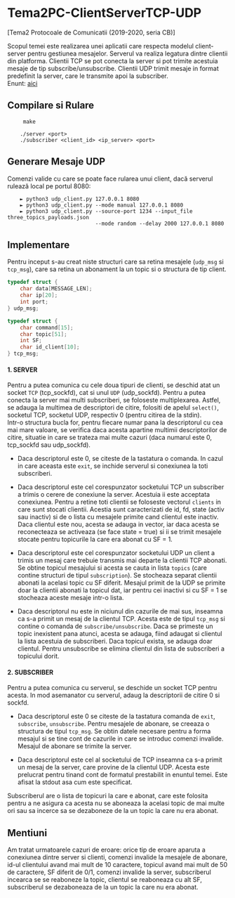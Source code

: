 # Tema2PC-ClientServerTCP-UDP
[Tema2 Protocoale de Comunicatii (2019-2020, seria CB)] 


Scopul temei este realizarea unei aplicatii care respecta modelul client-server
pentru gestiunea mesajelor. Serverul va realiza legatura dintre clientii din
platforma. Clientii TCP se pot conecta la server si pot trimite acestuia mesaje
de tip subscribe/unsubscribe. Clientii UDP trimit mesaje in format predefinit
la server, care le transmite apoi la subscriber. <br>
Enunt: [aici](https://acs.curs.pub.ro/2019/pluginfile.php/70988/mod_resource/content/1/Tema_2_Protocoale_2019_2020.pdf)

## Compilare si Rulare
```shell
     make
```    
```shell 
    ./server <port>
    ./subscriber <client_id> <ip_server> <port>
```
                    
                    
## Generare Mesaje UDP
Comenzi valide cu care se poate face rularea unui client, dacă serverul rulează local pe portul 8080:
```shell
    ► python3 udp_client.py 127.0.0.1 8080
    ► python3 udp_client.py --mode manual 127.0.0.1 8080
    ► python3 udp_client.py --source-port 1234 --input_file three_topics_payloads.json
                            --mode random --delay 2000 127.0.0.1 8080
```

## Implementare
Pentru inceput s-au creat niste structuri care sa retina mesajele (`udp_msg` si 
`tcp_msg`), care sa retina un abonament la un topic si o structura de tip client.
```c
typedef struct {
	char data[MESSAGE_LEN];
	char ip[20];
	int port;
} udp_msg;
```

```c
typedef struct {
	char command[15];
	char topic[51];
	int SF;
	char id_client[10];
} tcp_msg;
```


#### 1. SERVER

Pentru a putea comunica cu cele doua tipuri de clienti, se deschid atat 
un socket `TCP` (tcp_sockfd), cat si unul `UDP` (udp_sockfd). Pentru a putea conecta
la server mai multi subscriberi, se foloseste multiplexarea. Astfel, se adauga 
la multimea de descriptori de citire, folositi de apelul `select()`, socketul TCP, 
socketul UDP, respectiv 0 (pentru citirea de la stdin). <br>
Intr-o structura bucla for, pentru fiecare numar pana la descriptorul cu cea mai mare valoare,
se verifica daca acesta apartine multimii descriptorilor de citire, situatie
in care se trateza mai multe cazuri (daca numarul este 0, tcp_sockfd sau udp_sockfd).

- Daca descriptorul este 0, se citeste de la tastatura o comanda. In cazul in care 
aceasta este `exit`, se inchide serverul si conexiunea la toti subscriberi.

- Daca descriptorul este cel corespunzator socketului TCP un subscriber a trimis
o cerere de conexiune la server. Acestuia ii este acceptata conexiunea. Pentru
a retine toti clientii se foloseste vectorul `clients` in care sunt stocati
clientii. Acestia sunt caracterizati de id, fd, state (activ sau inactiv) si de
o lista cu mesajele primite cand clientul este inactiv. Daca clientul este nou, 
acesta se adauga in vector, iar daca acesta se reconecteaza se activeaza 
(se face state = true) si ii se trimit mesajele stocate pentru topicurile la 
care era abonat cu SF = 1.

- Daca descriptorul este cel corespunzator socketului UDP un client a trimis un
mesaj care trebuie transmis mai departe la clientii TCP abonati. Se obtine
topicul mesajului si acesta se cauta in lista `topics` (care contine structuri de 
tipul `subscription`). Se stocheaza separat clientii abonati la acelasi topic cu 
SF diferit. Mesajul primit de la UDP se primite doar la clientii abonati la
topicul dat, iar pentru cei inactivi si cu SF = 1 se stocheaza aceste mesaje
intr-o lista.

- Daca descriptorul nu este in niciunul din cazurile de mai sus, inseamna ca
s-a primit un mesaj de la clientul TCP. Acesta este de tipul `tcp_msg` si 
contine o comanda de `subscribe/unsubscribe`. Daca se primeste un topic inexistent
pana atunci, acesta se adauga, fiind adaugat si clientul la lista acestuia de 
subscriberi. Daca topicul exista, se adauga doar clientul. Pentru unsubscribe 
se elimina clientul din lista de subscriberi a topicului dorit.


#### 2. SUBSCRIBER

Pentru a putea comunica cu serverul, se deschide un socket TCP pentru acesta.
In mod asemanator cu serverul, adaug la descriptorii de citire 0 si sockfd.

- Daca descriptorul este 0 se citeste de la tastatura comanda de `exit`, `subscribe`,
`unsubscribe`. Pentru mesajele de abonare, se creeaza o structura de tipul `tcp_msg`.
Se obtin datele necesare pentru a forma mesajul si se tine cont de cazurile in
care se introduc comenzi invalide. Mesajul de abonare se trimite la server.

- Daca descriptorul este cel al socketului de TCP inseamna ca s-a primit un
mesaj de la server, care provine de la clientul UDP. Acesta este prelucrat 
pentru tinand cont de formatul prestabilit in enuntul temei. Este afisat
la stdout asa cum este specificat.

Subscriberul are o lista de topicuri la care e abonat, care este folosita pentru
a ne asigura ca acesta nu se aboneaza la acelasi topic de mai multe ori sau
sa incerce sa se dezaboneze de la un topic la care nu era abonat.

## Mentiuni

Am tratat urmatoarele cazuri de eroare: orice tip de eroare aparuta a conexiunea
dintre server si clienti, comenzi invalide la mesajele de abonare, id-ul clientului
avand mai mult de 10 caractere, topicul avand mai mult de 50 de caractere, SF diferit
de 0/1, comenzi invalide la server, subscriberul incearca se se reaboneze la topic,
clientul se reaboneaza cu alt SF, subscriberul se dezaboneaza de la un topic la care
nu era abonat.
